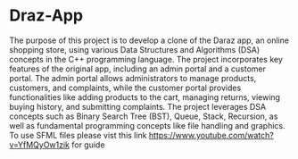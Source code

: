 # Draz-App

The purpose of this project is to develop a clone of the Daraz app, an online shopping store, using various Data Structures and Algorithms (DSA) concepts in the C++ programming language. The project incorporates key features of the original app, including an admin portal and a customer portal. The admin portal allows administrators to manage products, customers, and complaints, while the customer portal provides functionalities like adding products to the cart, managing returns, viewing buying history, and submitting complaints. The project leverages DSA concepts such as Binary Search Tree (BST), Queue, Stack, Recursion, as well as fundamental programming concepts like file handling and graphics.
To use SFML files please vist this link https://www.youtube.com/watch?v=YfMQyOw1zik for guide
